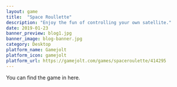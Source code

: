 ```yaml
---
layout: game
title:  "Space Roullette"
description: "Enjoy the fun of controlling your own satellite."
date: 2019-01-23
banner_preview: blog1.jpg
banner_image: blog-banner.jpg
category: Desktop
platform_name: Gamejolt
platform_icon: gamejolt
platform_url: https://gamejolt.com/games/spaceroulette/414295
---
```


You can find the game in here.
